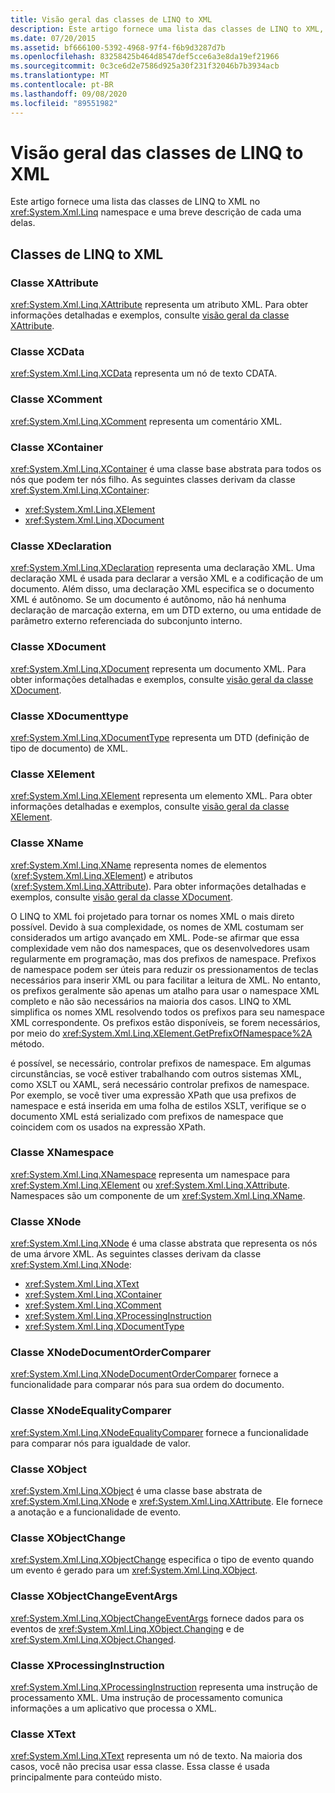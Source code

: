 ```yaml
---
title: Visão geral das classes de LINQ to XML
description: Este artigo fornece uma lista das classes de LINQ to XML, com descrições de cada uma.
ms.date: 07/20/2015
ms.assetid: bf666100-5392-4968-97f4-f6b9d3287d7b
ms.openlocfilehash: 83258425b464d8547def5cce6a3e8da19ef21966
ms.sourcegitcommit: 0c3ce6d2e7586d925a30f231f32046b7b3934acb
ms.translationtype: MT
ms.contentlocale: pt-BR
ms.lasthandoff: 09/08/2020
ms.locfileid: "89551982"
---
```

# <a name="linq-to-xml-classes-overview"></a>Visão geral das classes de LINQ to XML

Este artigo fornece uma lista das classes de LINQ to XML no <xref:System.Xml.Linq> namespace e uma breve descrição de cada uma delas.

## <a name="linq-to-xml-classes"></a>Classes de LINQ to XML

### <a name="xattribute-class"></a>Classe XAttribute

<xref:System.Xml.Linq.XAttribute> representa um atributo XML. Para obter informações detalhadas e exemplos, consulte [visão geral da classe XAttribute](xattribute-class-overview.md).

### <a name="xcdata-class"></a>Classe XCData

<xref:System.Xml.Linq.XCData> representa um nó de texto CDATA.

### <a name="xcomment-class"></a>Classe XComment

<xref:System.Xml.Linq.XComment> representa um comentário XML.

### <a name="xcontainer-class"></a>Classe XContainer

<xref:System.Xml.Linq.XContainer> é uma classe base abstrata para todos os nós que podem ter nós filho. As seguintes classes derivam da classe <xref:System.Xml.Linq.XContainer>:

- <xref:System.Xml.Linq.XElement>
- <xref:System.Xml.Linq.XDocument>

### <a name="xdeclaration-class"></a>Classe XDeclaration

<xref:System.Xml.Linq.XDeclaration> representa uma declaração XML. Uma declaração XML é usada para declarar a versão XML e a codificação de um documento. Além disso, uma declaração XML especifica se o documento XML é autônomo. Se um documento é autônomo, não há nenhuma declaração de marcação externa, em um DTD externo, ou uma entidade de parâmetro externo referenciada do subconjunto interno.

### <a name="xdocument-class"></a>Classe XDocument

<xref:System.Xml.Linq.XDocument> representa um documento XML. Para obter informações detalhadas e exemplos, consulte [visão geral da classe XDocument](xdocument-class-overview.md).

### <a name="xdocumenttype-class"></a>Classe XDocumenttype

<xref:System.Xml.Linq.XDocumentType> representa um DTD (definição de tipo de documento) de XML.

### <a name="xelement-class"></a>Classe XElement

<xref:System.Xml.Linq.XElement> representa um elemento XML. Para obter informações detalhadas e exemplos, consulte [visão geral da classe XElement](xelement-class-overview.md).

### <a name="xname-class"></a>Classe XName

<xref:System.Xml.Linq.XName> representa nomes de elementos (<xref:System.Xml.Linq.XElement>) e atributos (<xref:System.Xml.Linq.XAttribute>). Para obter informações detalhadas e exemplos, consulte [visão geral da classe XDocument](xdocument-class-overview.md).

O LINQ to XML foi projetado para tornar os nomes XML o mais direto possível. Devido à sua complexidade, os nomes de XML costumam ser considerados um artigo avançado em XML. Pode-se afirmar que essa complexidade vem não dos namespaces, que os desenvolvedores usam regularmente em programação, mas dos prefixos de namespace. Prefixos de namespace podem ser úteis para reduzir os pressionamentos de teclas necessários para inserir XML ou para facilitar a leitura de XML. No entanto, os prefixos geralmente são apenas um atalho para usar o namespace XML completo e não são necessários na maioria dos casos. LINQ to XML simplifica os nomes XML resolvendo todos os prefixos para seu namespace XML correspondente. Os prefixos estão disponíveis, se forem necessários, por meio do <xref:System.Xml.Linq.XElement.GetPrefixOfNamespace%2A> método.

é possível, se necessário, controlar prefixos de namespace. Em algumas circunstâncias, se você estiver trabalhando com outros sistemas XML, como XSLT ou XAML, será necessário controlar prefixos de namespace. Por exemplo, se você tiver uma expressão XPath que usa prefixos de namespace e está inserida em uma folha de estilos XSLT, verifique se o documento XML está serializado com prefixos de namespace que coincidem com os usados na expressão XPath.

### <a name="xnamespace-class"></a>Classe XNamespace

<xref:System.Xml.Linq.XNamespace> representa um namespace para <xref:System.Xml.Linq.XElement> ou <xref:System.Xml.Linq.XAttribute>. Namespaces são um componente de um <xref:System.Xml.Linq.XName>.

### <a name="xnode-class"></a>Classe XNode

<xref:System.Xml.Linq.XNode> é uma classe abstrata que representa os nós de uma árvore XML. As seguintes classes derivam da classe <xref:System.Xml.Linq.XNode>:

- <xref:System.Xml.Linq.XText>
- <xref:System.Xml.Linq.XContainer>
- <xref:System.Xml.Linq.XComment>
- <xref:System.Xml.Linq.XProcessingInstruction>
- <xref:System.Xml.Linq.XDocumentType>

### <a name="xnodedocumentordercomparer-class"></a>Classe XNodeDocumentOrderComparer

<xref:System.Xml.Linq.XNodeDocumentOrderComparer> fornece a funcionalidade para comparar nós para sua ordem do documento.

### <a name="xnodeequalitycomparer-class"></a>Classe XNodeEqualityComparer

<xref:System.Xml.Linq.XNodeEqualityComparer> fornece a funcionalidade para comparar nós para igualdade de valor.

### <a name="xobject-class"></a>Classe XObject

<xref:System.Xml.Linq.XObject> é uma classe base abstrata de <xref:System.Xml.Linq.XNode> e <xref:System.Xml.Linq.XAttribute>. Ele fornece a anotação e a funcionalidade de evento.

### <a name="xobjectchange-class"></a>Classe XObjectChange

<xref:System.Xml.Linq.XObjectChange> especifica o tipo de evento quando um evento é gerado para um <xref:System.Xml.Linq.XObject>.

### <a name="xobjectchangeeventargs-class"></a>Classe XObjectChangeEventArgs

<xref:System.Xml.Linq.XObjectChangeEventArgs> fornece dados para os eventos de <xref:System.Xml.Linq.XObject.Changing> e de <xref:System.Xml.Linq.XObject.Changed>.

### <a name="xprocessinginstruction-class"></a>Classe XProcessingInstruction

<xref:System.Xml.Linq.XProcessingInstruction> representa uma instrução de processamento XML. Uma instrução de processamento comunica informações a um aplicativo que processa o XML.

### <a name="xtext-class"></a>Classe XText

<xref:System.Xml.Linq.XText> representa um nó de texto. Na maioria dos casos, você não precisa usar essa classe. Essa classe é usada principalmente para conteúdo misto.
